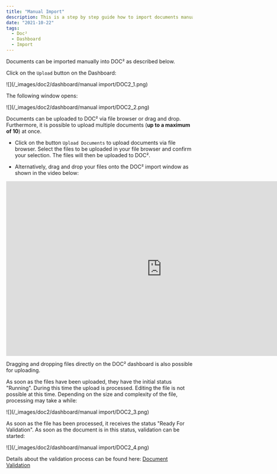 ```yaml
---
title: "Manual Import"
description: This is a step by step guide how to import documents manually in DOC². From uploading documents over all processed status until they are ready for validation.
date: "2021-10-22"
tags:
  - Doc²
  - Dashboard
  - Import
---
```


Documents can be imported manually into DOC² as described below.

Click on the `Upload` button on the Dashboard:

![](/_images/doc2/dashboard/manual import/DOC2_1.png)

The following window opens:

![](/_images/doc2/dashboard/manual import/DOC2_2.png)

Documents can be uploaded to DOC² via file browser or drag and drop. Furthermore, it is possible to upload multiple documents (**up to a maximum of 10**) at once.

- Click on the button `Upload Documents` to upload documents via file browser. Select the files to be uploaded in your file browser and confirm your selection. The files will then be uploaded to DOC².


- Alternatively, drag and drop your files onto the DOC² import window as shown in the video below:


<div class="video-container">
<iframe width="840" height="472.5" src="https://www.youtube-nocookie.com/embed/Wwg86UY8JbE" frameborder="0" allow="accelerometer; autoplay; clipboard-write; encrypted-media; gyroscope; picture-in-picture" allowfullscreen></iframe>
</div>

Dragging and dropping files directly on the DOC² dashboard is also possible for uploading.

As soon as the files have been uploaded, they have the initial status "Running". During this time the upload is processed. Editing the file is not possible at this time. Depending on the size and complexity of the file, processing may take a while:

![](/_images/doc2/dashboard/manual import/DOC2_3.png)

As soon as the file has been processed, it receives the status "Ready For Validation". As soon as the document is in this status, validation can be started:

![](/_images/doc2/dashboard/manual import/DOC2_4.png)

Details about the validation process can be found here: [Document Validation](/doc2/document-validation/)
